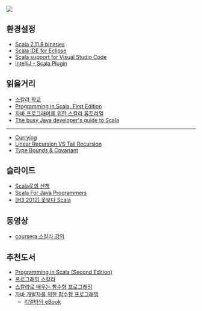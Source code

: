 ![](http://zigatta.com/wp-content/uploads/2015/07/logo_scala.png)

## 환경설정
- [Scala 2.11.8 binaries](http://www.scala-lang.org/download/)
- [Scala IDE for Eclipse](http://scala-ide.org/download/sdk.html)
- [Scala support for Visual Studio Code](https://marketplace.visualstudio.com/items?itemName=itryapitsin.Scala)
- [IntelliJ - Scala Plugin](https://plugins.jetbrains.com/plugin/?id=1347)

## 읽을거리
- [스칼라 학교](https://twitter.github.io/scala_school/ko/index.html)
- [Programming in Scala, First Edition](http://www.artima.com/pins1ed/index.html)
- [자바 프로그래머를 위한 스칼라 튜토리얼](http://docs.scala-lang.org/ko/tutorials/scala-for-java-programmers.html)
- [The busy Java developer's guide to Scala](http://www.ibm.com/developerworks/java/library/j-scala01228/index.html)

---
- [Currying](https://github.com/doublemetal/scala-study/blob/master/currying/currying.adoc)
- [Linear Recursion VS Tail Recursion](https://github.com/doublemetal/scala-study/blob/master/recursive/recursive.adoc)
- [Type Bounds & Covariant](https://github.com/doublemetal/scala-study/blob/master/subtyping/subtyping.adoc)

## 슬라이드
- [Scala로의 산책](http://www.slideshare.net/yumi6/scala-56107367)
- [Scala For Java Programmers](http://www.slideshare.net/ennorunne/scala-for-java-programmers-2973915)
- [[H3 2012] 꽃보다 Scala](http://www.slideshare.net/kthcorp/scala-15041890)

## 동영상
- [coursera 스칼라 강의](https://class.coursera.org/progfun-005)

## 추천도서
- [Programming in Scala (Second Edition)](http://book.naver.com/bookdb/book_detail.nhn?bid=8385979)
- [프로그래밍 스칼라](http://book.naver.com/bookdb/book_detail.nhn?bid=10624831)
- [스칼라로 배우는 함수형 프로그래밍](http://book.naver.com/bookdb/book_detail.nhn?bid=8829454)
- [자바 개발자를 위한 함수형 프로그래밍](http://book.naver.com/bookdb/book_detail.nhn?bid=7085406)
  - [리얼타임 eBook](http://www.hanbit.co.kr/store/books/look.php?p_code=E7510465152)
